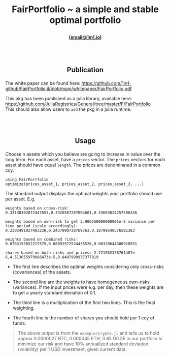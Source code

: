 # <b><p align="center">FairPortfolio ~ a simple and stable optimal portfolio</p></b>
#### <p align="center">[email@1m1.io]</p>

<br></br>
## <p align="center">Publication</p>
The white paper can be found here: https://github.com/1m1-github/FairPortfolio.jl/blob/main/whitepaper/FairPortfolio.pdf

This pkg has been published as a julia library, available here: https://github.com/JuliaRegistries/General/tree/master/F/FairPortfolio  
This should also allow users to `add` the pkg in a julia runtime.

<br></br>
## <p align="center">Usage</p>

Choose n assets which you believe are going to increase in value over the long term.
For each asset, have a `prices` vector. The `prices` vectors for each asset should have equal `length`. The prices are denominated in a common ccy.

```
using FairPortfolio
optimize(prices_asset_1, prices_asset_2, prices_asset_3, ...)
```

The standard output displays the optimal weights your portfolio should use per asset.
E.g.
```
weights based on cross-risk:
0.33130302872447653,0.3320587287004601,0.33663824257506336

weights based on own-risk to get 3.906250000000001e-5 variance per time period (scale accordingly):
0.2303491927483238,0.2437090738769763,0.18799540576581383

weights based on combined risks: 0.0763153852217579,0.08092572524435526,0.06328644300918951

shares based on both risks and prices: 2.721552378761487e-6,4.513655979086473e-5,0.8497999937377919
```

- The first line describes the optimal weights considering only cross-risks (covariances) of the assets.

- The second line are the weights to have homogeneous own-risks (variances). If the input prices were e.g. per day, then these weights are to get a yearly standard deviation of 0.1.

- The third line is a multiplication of the first two lines. This is the final weighting.

- The fourth line is the number of shares you should hold per 1 ccy of funds.

>The above output is from the `example/crypto.jl` and tells us to hold approx 0.0000027 BTC, 0.000045 ETH, 0.85 DOGE in our portfolio to minimize our risk and have 10% annualized standard deviation (volatility) per 1 USD investment, given current data.
